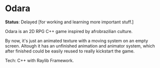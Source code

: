 # Odara

**Status**: Delayed [for working and learning more important stuff.]

Odara is an 2D RPG C++ game inspired by afrobrazilian culture.

By now, it's just an animated texture with a moving system on an empty screen. Altough it has an unfinished animation and animator system, which after finished could be easily reused to really kickstart the game.

Tech: C++ with Raylib Framework.

